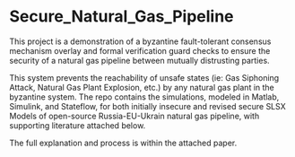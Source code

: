 # Secure_Natural_Gas_Pipeline

This project is a demonstration of a byzantine fault-tolerant consensus mechanism overlay and formal verification guard checks to ensure the security of a natural gas pipeline between mutually distrusting parties. 

This system prevents the reachability of unsafe states (ie: Gas Siphoning Attack, Natural Gas Plant Explosion, etc.) by any natural gas plant in the byzantine system. The repo contains the simulations, modeled in Matlab, Simulink, and Stateflow, for both initially insecure and revised secure SLSX Models of open-source Russia-EU-Ukrain natural gas pipeline, with supporting literature attached below. 

The full explanation and process is within the attached paper. 